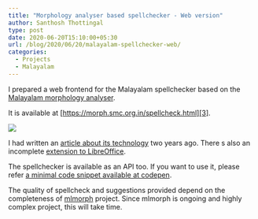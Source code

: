 ```yaml
---
title: "Morphology analyser based spellchecker - Web version"
author: Santhosh Thottingal
type: post
date: 2020-06-20T15:10:00+05:30
url: /blog/2020/06/20/malayalam-spellchecker-web/
categories:
  - Projects
  - Malayalam
---
```


I prepared a web frontend for the Malayalam spellchecker based on the [Malayalam morphology analyser][2].

It is available at [https://morph.smc.org.in/spellcheck.html][3].

[![](/wp-content/uploads/2020/06/mlmorph-spellchecker.gif)][3]

I had written an [article about its technology][1] two years ago. There s also an incomplete [extension to LibreOffice][4].

The spellchecker is available as an API too. If you want to use it, please refer [a minimal code snippet available at codepen][5].

The quality of spellcheck and suggestions provided depend on the completeness of [mlmorph][2] project. Since mlmorph is ongoing and highly complex project, this will take time.

[1]: https://thottingal.in/blog/2018/09/08/malayalam-spellchecker-a-morphology-analyser-based-approach
[2]: https://morph.smc.org.in
[3]: https://morph.smc.org.in/spellcheck.html
[4]: https://thottingal.in/blog/2019/03/10/libreoffice-malayalam-spellchecker-using-mlmorph/
[5]: https://codepen.io/santhoshtr/pen/PoZzOvO
